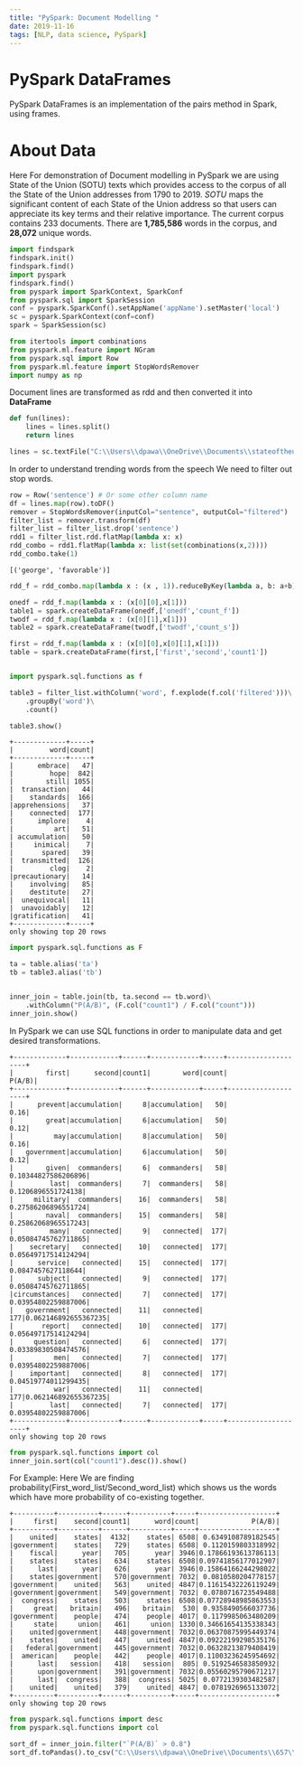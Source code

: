 ```yaml
---
title: "PySpark: Document Modelling "
date: 2019-11-16
tags: [NLP, data science, PySpark]
---
```


# PySpark DataFrames

PySpark DataFrames is an implementation of the pairs method in Spark, using frames.

# About Data
Here For demonstration of Document modelling in PySpark we are using State of the Union (SOTU) texts which provides access to the corpus of all the State of the Union addresses from 1790 to 2019.
*SOTU* maps the significant content of each State of the Union address so that users can appreciate its key terms and their relative importance.
The current corpus contains 233 documents. There are **1,785,586** words in the corpus, and **28,072** unique words.

```python
import findspark
findspark.init()
findspark.find()
import pyspark
findspark.find()
from pyspark import SparkContext, SparkConf
from pyspark.sql import SparkSession
conf = pyspark.SparkConf().setAppName('appName').setMaster('local')
sc = pyspark.SparkContext(conf=conf)
spark = SparkSession(sc)
```

```python
from itertools import combinations
from pyspark.ml.feature import NGram
from pyspark.sql import Row
from pyspark.ml.feature import StopWordsRemover
import numpy as np
```
Document lines are transformed as rdd and then converted it into **DataFrame**

```python
def fun(lines):
    lines = lines.split()
    return lines

lines = sc.textFile("C:\\Users\\dpawa\\OneDrive\\Documents\\stateoftheunion1790-2019.txt").map(fun)

```

In order to understand trending words from the speech We need to filter out stop words.
```python
row = Row('sentence') # Or some other column name
df = lines.map(row).toDF()
remover = StopWordsRemover(inputCol="sentence", outputCol="filtered")
filter_list = remover.transform(df)
filter_list = filter_list.drop('sentence')
rdd1 = filter_list.rdd.flatMap(lambda x: x)
rdd_combo = rdd1.flatMap(lambda x: list(set(combinations(x,2))))
rdd_combo.take(1)
```

    [('george', 'favorable')]


```python
rdd_f = rdd_combo.map(lambda x : (x , 1)).reduceByKey(lambda a, b: a+b).filter(lambda x : x[1] > 5)

```

```python
onedf = rdd_f.map(lambda x : (x[0][0],x[1]))
table1 = spark.createDataFrame(onedf,['onedf','count_f'])
twodf = rdd_f.map(lambda x : (x[0][1],x[1]))
table2 = spark.createDataFrame(twodf,['twodf','count_s'])
```

```python
first = rdd_f.map(lambda x : (x[0][0],x[0][1],x[1]))
table = spark.createDataFrame(first,['first','second','count1'])
```


```python

```


```python
import pyspark.sql.functions as f

table3 = filter_list.withColumn('word', f.explode(f.col('filtered')))\
    .groupBy('word')\
    .count()

table3.show()
```
    +-------------+-----+
    |         word|count|
    +-------------+-----+
    |      embrace|   47|
    |         hope|  842|
    |        still| 1055|
    |  transaction|   44|
    |    standards|  166|
    |apprehensions|   37|
    |    connected|  177|
    |      implore|    4|
    |          art|   51|
    | accumulation|   50|
    |     inimical|    7|
    |       spared|   39|
    |  transmitted|  126|
    |         clog|    2|
    |precautionary|   14|
    |    involving|   85|
    |    destitute|   27|
    |  unequivocal|   11|
    |  unavoidably|   12|
    |gratification|   41|
    +-------------+-----+
    only showing top 20 rows



```python
import pyspark.sql.functions as F

ta = table.alias('ta')
tb = table3.alias('tb')


inner_join = table.join(tb, ta.second == tb.word)\
    .withColumn("P(A/B)", (F.col("count1") / F.col("count")))
inner_join.show()
```
In PySpark we can use SQL functions in order to manipulate data and get desired transformations.

    +-------------+------------+------+------------+-----+--------------------+
    |        first|      second|count1|        word|count|              P(A/B)|
    +-------------+------------+------+------------+-----+--------------------+
    |      prevent|accumulation|     8|accumulation|   50|                0.16|
    |        great|accumulation|     6|accumulation|   50|                0.12|
    |          may|accumulation|     8|accumulation|   50|                0.16|
    |   government|accumulation|     6|accumulation|   50|                0.12|
    |        given|  commanders|     6|  commanders|   58| 0.10344827586206896|
    |         last|  commanders|     7|  commanders|   58|  0.1206896551724138|
    |     military|  commanders|    16|  commanders|   58| 0.27586206896551724|
    |        naval|  commanders|    15|  commanders|   58| 0.25862068965517243|
    |         many|   connected|     9|   connected|  177| 0.05084745762711865|
    |    secretary|   connected|    10|   connected|  177| 0.05649717514124294|
    |      service|   connected|    15|   connected|  177|  0.0847457627118644|
    |      subject|   connected|     9|   connected|  177| 0.05084745762711865|
    |circumstances|   connected|     7|   connected|  177| 0.03954802259887006|
    |   government|   connected|    11|   connected|  177|0.062146892655367235|
    |       report|   connected|    10|   connected|  177| 0.05649717514124294|
    |     question|   connected|     6|   connected|  177| 0.03389830508474576|
    |          men|   connected|     7|   connected|  177| 0.03954802259887006|
    |    important|   connected|     8|   connected|  177| 0.04519774011299435|
    |          war|   connected|    11|   connected|  177|0.062146892655367235|
    |         last|   connected|     7|   connected|  177| 0.03954802259887006|
    +-------------+------------+------+------------+-----+--------------------+
    only showing top 20 rows




```python
from pyspark.sql.functions import col
inner_join.sort(col("count1").desc()).show()
```
For Example: Here We are finding probability(First_word_list/Second_word_list) which shows us the words which have more probability of co-existing together.

    +----------+----------+------+----------+-----+-------------------+
    |     first|    second|count1|      word|count|             P(A/B)|
    +----------+----------+------+----------+-----+-------------------+
    |    united|    states|  4132|    states| 6508| 0.6349108789182545|
    |government|    states|   729|    states| 6508| 0.1120159803318992|
    |    fiscal|      year|   705|      year| 3946|0.17866193613786113|
    |    states|    states|   634|    states| 6508|0.09741856177012907|
    |      last|      year|   626|      year| 3946|0.15864166244298022|
    |    states|government|   570|government| 7032| 0.0810580204778157|
    |government|    united|   563|    united| 4847|0.11615432226119249|
    |government|government|   549|government| 7032| 0.0780716723549488|
    |  congress|    states|   503|    states| 6508|0.07728948985863553|
    |     great|   britain|   496|   britain|  530| 0.9358490566037736|
    |government|    people|   474|    people| 4017| 0.1179985063480209|
    |     state|     union|   461|     union| 1330|0.34661654135338343|
    |    united|government|   448|government| 7032|0.06370875995449374|
    |    states|    united|   447|    united| 4847|0.09222199298535176|
    |   federal|government|   445|government| 7032|0.06328213879408419|
    |  american|    people|   442|    people| 4017|0.11003236245954692|
    |      last|   session|   418|   session|  805| 0.5192546583850932|
    |      upon|government|   391|government| 7032|0.05560295790671217|
    |      last|  congress|   388|  congress| 5025| 0.0772139303482587|
    |    united|    united|   379|    united| 4847| 0.0781926965133072|
    +----------+----------+------+----------+-----+-------------------+
    only showing top 20 rows


```python
from pyspark.sql.functions import desc
from pyspark.sql.functions import col

sort_df = inner_join.filter("`P(A/B)` > 0.8")
sort_df.toPandas().to_csv("C:\\Users\\dpawa\\OneDrive\\Documents\\657\\assign_1_657_Pawar\\output\\probabilityandcoocc.csv")
```
